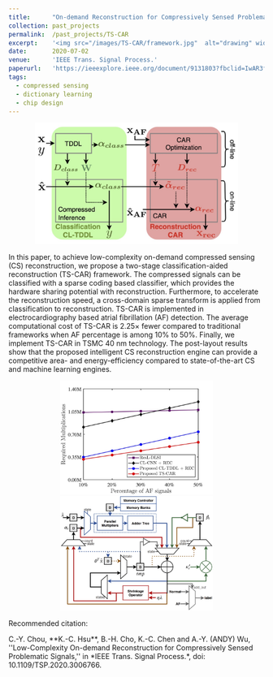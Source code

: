 ```yaml
---
title: 		"On-demand Reconstruction for Compressively Sensed Problematic Signals"
collection:	past_projects
permalink: 	/past_projects/TS-CAR
excerpt: 	'<img src="/images/TS-CAR/framework.jpg"  alt="drawing" width="300"/>'
date: 		2020-07-02
venue: 		'IEEE Trans. Signal Process.'
paperurl: 	'https://ieeexplore.ieee.org/document/9131803?fbclid=IwAR3f-I6_L-uqGiHDsFOakNSB4ftMwMWpVJp1IQAyWYX_mSCGwSEK1Co2jB8'
tags:
  - compressed sensing
  - dictionary learning
  - chip design
---
```


<center>
	<img src="/images/TS-CAR/framework.jpg"  alt="drawing" width="400"/>
</center>

In this paper, to achieve low-complexity on-demand compressed sensing (CS) reconstruction, we propose a two-stage classification-aided reconstruction (TS-CAR) framework.
The compressed signals can be classified with a sparse coding based classifier, which provides the hardware sharing potential with reconstruction. Furthermore, to accelerate the reconstruction speed, a cross-domain sparse transform is applied from classification to reconstruction.
TS-CAR is implemented in electrocardiography based atrial fibrillation (AF) detection.
The average computational cost of TS-CAR is 2.25× fewer compared to traditional frameworks when AF percentage is among 10% to 50%. 
Finally, we implement TS-CAR in TSMC 40 nm technology.
The post-layout results show that the proposed intelligent CS reconstruction engine can provide a competitive area- and energy-efficiency compared to state-of-the-art CS and machine learning engines.

<center>
	<img src="/images/TS-CAR/comparison_total.jpg"  alt="drawing" width="300"/>
	<img src="/images/TS-CAR/architecture.jpg"  alt="drawing" width="300"/>
</center>


<p class="double_underline">Recommended citation:</p>
C.-Y. Chou, **K.-C. Hsu**, B.-H. Cho, K.-C. Chen and A.-Y. (ANDY) Wu, 
''Low-Complexity On-demand Reconstruction for Compressively Sensed Problematic Signals,'' 
in *IEEE Trans. Signal Process.*, doi: 10.1109/TSP.2020.3006766.